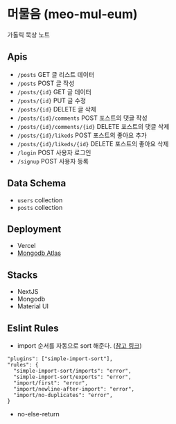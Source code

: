 # 머물음 (meo-mul-eum)

가톨릭 묵상 노트

## Apis

- `/posts` GET 글 리스트 데이터
- `/posts` POST 글 작성
- `/posts/{id}` GET 글 데이터
- `/posts/{id}` PUT 글 수정
- `/posts/{id}` DELETE 글 삭제
- `/posts/{id}/comments` POST 포스트의 댓글 작성
- `/posts/{id}/comments/{id}` DELETE 포스트의 댓글 삭제
- `/posts/{id}/likeds` POST 포스트의 좋아요 추가
- `/posts/{id}/likeds/{id}` DELETE 포스트의 좋아요 삭제
- `/login` POST 사용자 로그인
- `/signup` POST 사용자 등록

## Data Schema

- `users` collection
- `posts` collection

## Deployment

- Vercel
- [Mongodb Atlas](https://cloud.mongodb.com/v2/63e7a20d3a6c87733d5ab363#/clusters)

## Stacks

- NextJS
- Mongodb
- Material UI

## Eslint Rules

- import 순서를 자동으로 sort 해준다. ([참고 링크](https://github.com/lydell/eslint-plugin-simple-import-sort))

```
"plugins": ["simple-import-sort"],
"rules": {
  "simple-import-sort/imports": "error",
  "simple-import-sort/exports": "error",
  "import/first": "error",
  "import/newline-after-import": "error",
  "import/no-duplicates": "error",
}
```

- no-else-return
